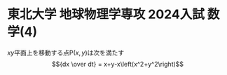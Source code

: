 # 東北大学 地球物理学専攻 2024入試 数学(4)

$xy$平面上を移動する点P$(x,y)$は次を満たす
$${dx \over dt} = x+y-x\left(x^2+y^2\right)$$
